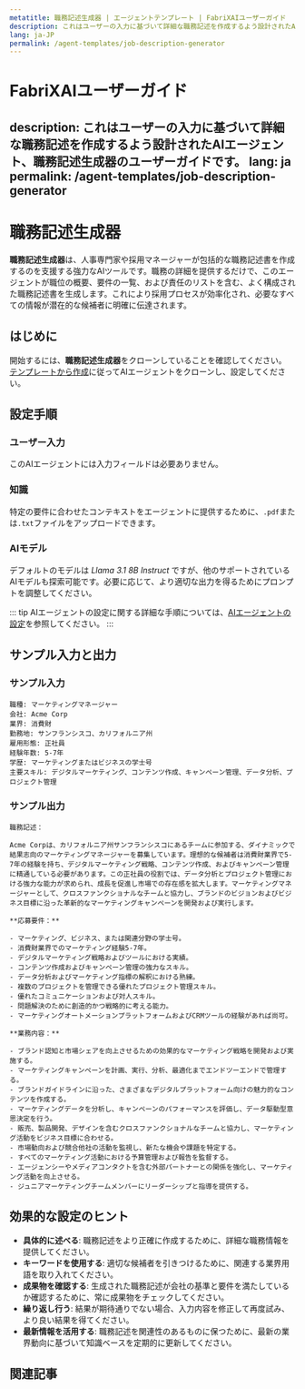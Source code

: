 ```yaml
---
metatitle: 職務記述生成器 | エージェントテンプレート | FabriXAIユーザーガイド
description: これはユーザーの入力に基づいて詳細な職務記述を作成するよう設計されたAIエージェント、職務記述生成器のユーザーガイドです。
lang: ja-JP
permalink: /agent-templates/job-description-generator
---
```


# FabriXAIユーザーガイド
description: これはユーザーの入力に基づいて詳細な職務記述を作成するよう設計されたAIエージェント、職務記述生成器のユーザーガイドです。
lang: ja
permalink: /agent-templates/job-description-generator
---

# 職務記述生成器

**職務記述生成器**は、人事専門家や採用マネージャーが包括的な職務記述書を作成するのを支援する強力なAIツールです。職務の詳細を提供するだけで、このエージェントが職位の概要、要件の一覧、および責任のリストを含む、よく構成された職務記述書を生成します。これにより採用プロセスが効率化され、必要なすべての情報が潜在的な候補者に明確に伝達されます。

## はじめに

開始するには、**職務記述生成器**をクローンしていることを確認してください。 [テンプレートから作成](/ja/create-from-templates/)に従ってAIエージェントをクローンし、設定してください。

## 設定手順

### ユーザー入力

このAIエージェントには入力フィールドは必要ありません。

### 知識

特定の要件に合わせたコンテキストをエージェントに提供するために、`.pdf`または`.txt`ファイルをアップロードできます。

### AIモデル

デフォルトのモデルは *Llama 3.1 8B Instruct* ですが、他のサポートされているAIモデルも探索可能です。必要に応じて、より適切な出力を得るためにプロンプトを調整してください。

::: tip
AIエージェントの設定に関する詳細な手順については、[AIエージェントの設定](/en-us/configure-ai-agent/)を参照してください。
:::

## サンプル入力と出力

### サンプル入力

```
職種: マーケティングマネージャー
会社: Acme Corp
業界: 消費財
勤務地: サンフランシスコ、カリフォルニア州
雇用形態: 正社員
経験年数: 5-7年
学歴: マーケティングまたはビジネスの学士号
主要スキル: デジタルマーケティング、コンテンツ作成、キャンペーン管理、データ分析、プロジェクト管理
```

### サンプル出力

```
職務記述：

Acme Corpは、カリフォルニア州サンフランシスコにあるチームに参加する、ダイナミックで結果志向のマーケティングマネージャーを募集しています。理想的な候補者は消費財業界で5-7年の経験を持ち、デジタルマーケティング戦略、コンテンツ作成、およびキャンペーン管理に精通している必要があります。この正社員の役割では、データ分析とプロジェクト管理における強力な能力が求められ、成長を促進し市場での存在感を拡大します。マーケティングマネージャーとして、クロスファンクショナルなチームと協力し、ブランドのビジョンおよびビジネス目標に沿った革新的なマーケティングキャンペーンを開発および実行します。

**応募要件：**

- マーケティング、ビジネス、または関連分野の学士号。
- 消費財業界でのマーケティング経験5-7年。
- デジタルマーケティング戦略およびツールにおける実績。
- コンテンツ作成およびキャンペーン管理の強力なスキル。
- データ分析およびマーケティング指標の解釈における熟練。
- 複数のプロジェクトを管理できる優れたプロジェクト管理スキル。
- 優れたコミュニケーションおよび対人スキル。
- 問題解決のために創造的かつ戦略的に考える能力。
- マーケティングオートメーションプラットフォームおよびCRMツールの経験があれば尚可。

**業務内容：**

- ブランド認知と市場シェアを向上させるための効果的なマーケティング戦略を開発および実施する。
- マーケティングキャンペーンを計画、実行、分析、最適化までエンドツーエンドで管理する。
- ブランドガイドラインに沿った、さまざまなデジタルプラットフォーム向けの魅力的なコンテンツを作成する。
- マーケティングデータを分析し、キャンペーンのパフォーマンスを評価し、データ駆動型意思決定を行う。
- 販売、製品開発、デザインを含むクロスファンクショナルなチームと協力し、マーケティング活動をビジネス目標に合わせる。
- 市場動向および競合他社の活動を監視し、新たな機会や課題を特定する。
- すべてのマーケティング活動における予算管理および報告を監督する。
- エージェンシーやメディアコンタクトを含む外部パートナーとの関係を強化し、マーケティング活動を向上させる。
- ジュニアマーケティングチームメンバーにリーダーシップと指導を提供する。
```

## 効果的な設定のヒント

- **具体的に述べる**: 職務記述をより正確に作成するために、詳細な職務情報を提供してください。
- **キーワードを使用する**: 適切な候補者を引きつけるために、関連する業界用語を取り入れてください。
- **成果物を確認する**: 生成された職務記述が会社の基準と要件を満たしているか確認するために、常に成果物をチェックしてください。
- **繰り返し行う**: 結果が期待通りでない場合、入力内容を修正して再度試み、より良い結果を得てください。
- **最新情報を活用する**: 職務記述を関連性のあるものに保つために、最新の業界動向に基づいて知識ベースを定期的に更新してください。

## 関連記事
